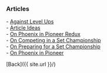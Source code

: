 ### Articles

\- [Against Level Ups](/articles/against-level-ups)  
\- [Article Ideas](./article-ideas.md)  
\- [On Phoenix in Pioneer Redux](./on-phoenix-redux.md)  
\- [On Competing in a Set Championship](./set-championship-participation.md)  
\- [On Preparing for a Set Championship](./set-championship-prep.md)  
\- [On Phoenix in Pioneer](./on-phoenix.md)

[Back]({{ site.url }}/)